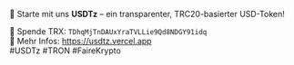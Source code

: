 🚀 Starte mit uns **USDTz** – ein transparenter, TRC20-basierter USD-Token!

📩 Spende TRX: `TDhqMjTnDAUxYraTVLLie9Qd8NDGY91idq`  
🔗 Mehr Infos: https://usdtz.vercel.app  
#USDTz #TRON #FaireKrypto